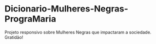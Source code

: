 # Dicionario-Mulheres-Negras-PrograMaria
Projeto responsivo sobre Mulheres Negras que impactaram a sociedade. Gratidão!

